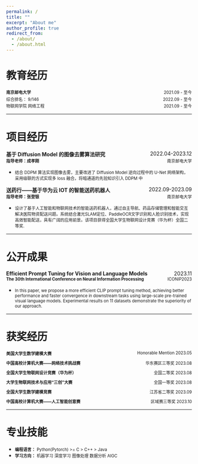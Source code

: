 ```yaml
---
permalink: /
title: ""
excerpt: "About me"
author_profile: true
redirect_from:
  - /about/
  - /about.html
---
```


# 教育经历

<div style="display: flex; justify-content: space-between;">
    <span style="font-weight: bold;font-size: 0.8em;">南京邮电大学</span>
    <span style="font-size: 0.8em;">2021.09 - 至今</span>
</div>
<div style="line-height: 0.2;">&nbsp;</div>
<div style="display: flex; justify-content: space-between;">
    <span style="font-size: 0.8em;">综合排名： 9/146</span>
    <span style="font-size: 0.8em;">2022.09 - 至今</span>
</div>
<div style="line-height: 0.2;">&nbsp;</div>
<div style="display: flex; justify-content: space-between;">
    <span style="font-size: 0.8em;">物联网学院 网络工程</span>
    <span style="font-size: 0.8em;">2021.09 - 至今</span>
</div>


---

# 项目经历

<div style="display: flex; justify-content: space-between;">
    <span style="float: left;font-weight: bold;font-size: 1.0em;">基于 Diffusion Model 的图像去雾算法研究</span>
    <span style="float: right;font-size: 1.0em;">2022.04-2023.12</span>
</div>

<div style="display: flex; justify-content: space-between;">
    <span style="float: left;font-weight: bold;font-size: 0.8em;">指导老师：成孝刚</span>
    <span style="float: right;font-size: 0.8em;">南京邮电大学</span>
</div>
<!-- <div style="line-height: 1;">&nbsp;</div> -->

- <p style="font-size: 0.8em">结合 DDPM 算法实现图像去雾，主要改进了 Diffusion Model 逆向过程中的 U-Net 网络架构，采用级联的方式实现多 loss 融合，将暗通道的先验知识引入 DDPM 中</p>


<div style="display: flex; justify-content: space-between;">
    <span style="float: left;font-weight: bold;font-size: 1.0em;">送药行——基于华为云 IOT 的智能送药机器人</span>
    <span style="float: right;font-size: 1.0em;">2022.09-2023.09</span>
</div>

<div style="display: flex; justify-content: space-between;">
    <span style="float: left;font-weight: bold;font-size: 0.8em;">指导老师：张登银</span>
    <span style="float: right;font-size: 0.8em;">南京邮电大学</span>
</div>
<!-- <div style="line-height: 1;">&nbsp;</div> -->

- <p style="font-size: 0.8em">设计了基于人工智能和物联网技术的智能送药机器人，通过自主导航、药品存储管理和智能交互解决医院物资配送问题。系统结合激光SLAM定位、PaddleOCR文字识别和人脸识别技术，实现高效智能配送，具有广阔的应用前景。该项目获得全国大学生物联网设计竞赛（华为杯）全国二等奖.</p>

---

# 公开成果

<div style="display: flex; justify-content: space-between;">
    <span style="float: left;font-weight: bold;font-size: 1.0em;">Efficient Prompt Tuning for Vision and Language Models</span>
    <span style="float: right;font-size: 1.0em;">2023.11</span>
</div>

<div style="display: flex; justify-content: space-between;">
            <span style="font-weight: bold; font-size: 0.8em;">The 30th International Conference on Neural Information Processing</span>
            <div style="display: flex; flex-direction: column; align-items: flex-end;">
            <span style="font-size: 0.8em;">ICONIP2023</span>
            </div>
        </div>
<!-- <div style="line-height: 1;">&nbsp;</div> -->

- <p style="font-size: 0.8em">In this paper, we propose a more efficient CLIP prompt tuning method, achieving better performance and faster convergence in downstream tasks using large-scale pre-trained visual language models. Experimental results on 11 datasets demonstrate the superiority of our approach.</p>

---

# 获奖经历

<ul style="list-style: none; padding: 0;">
    <li style="margin-bottom: 10px;">
        <div style="display: flex; justify-content: space-between;">
            <span style="font-weight: bold; font-size: 0.8em;">美国大学生数学建模大赛</span>
            <div style="display: flex; flex-direction: column; align-items: flex-end;">
            <span style="font-size: 0.8em;">Honorable Mention 2023.05</span>
            </div>
        </div>
    </li>
    <li style="margin-bottom: 10px;">
        <div style="display: flex; justify-content: space-between;">
            <span style="font-weight: bold; font-size: 0.8em;">中国高校计算机大赛——网络技术挑战赛</span>
            <div style="display: flex; flex-direction: column; align-items: flex-end;">
            <span style="font-size: 0.8em;">华东赛区三等奖 2023.08</span>
            </div>
        </div>
    </li>
    <li style="margin-bottom: 10px;">
        <div style="display: flex; justify-content: space-between;">
            <span style="font-weight: bold; font-size: 0.8em;">全国大学生物联网设计竞赛（华为杯）</span>
            <div style="display: flex; flex-direction: column; align-items: flex-end;">
            <span style="font-size: 0.8em;">全国二等奖 2023.08</span>
            </div>
        </div>
    </li>
    <li style="margin-bottom: 10px;">
        <div style="display: flex; justify-content: space-between;">
            <span style="font-weight: bold; font-size: 0.8em;">大学生物联网技术与应用“三创”大赛</span>
            <div style="display: flex; flex-direction: column; align-items: flex-end;">
            <span style="font-size: 0.8em;">全国一等奖 2023.08</span>
            </div>
        </div>
    </li>
    <li style="margin-bottom: 10px;">
        <div style="display: flex; justify-content: space-between;">
            <span style="font-weight: bold; font-size: 0.8em;">全国大学生数学建模竞赛</span>
            <div style="display: flex; flex-direction: column; align-items: flex-end;">
            <span style="font-size: 0.8em;">江苏省二等奖 2023.09</span>
            </div>
        </div>
    </li>
    <li style="margin-bottom: 10px;">
        <div style="display: flex; justify-content: space-between;">
            <span style="font-weight: bold; font-size: 0.8em;">中国高校计算机大赛——人工智能创意赛</span>
            <div style="display: flex; flex-direction: column; align-items: flex-end;">
            <span style="font-size: 0.8em;">区域赛三等奖 2023.10</span>
            </div>
        </div>
    </li>
    <!-- 在此处添加其他项目 -->
</ul>


---

# 专业技能
* <span style="font-size:0.8em">**编程语言：** Python(Pytorch) >= C > C++ > Java</span>
* <span style="font-size:0.8em">**学习方向：** 机器学习 深度学习 图像处理 数据分析 AIGC</span>







